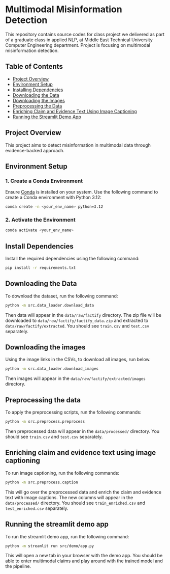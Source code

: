 # Multimodal Misinformation Detection

This repository contains source codes for class project we delivered as part of a graduate class in applied NLP, at Middle East Technical University Computer Engineering department. Project is focusing on multimodal misinformation detection.

## Table of Contents
- [Project Overview](#project-overview)
- [Environment Setup](#environment-setup)
- [Installing Dependencies](#installing-dependencies)
- [Downloading the Data](#downloading-the-data)
- [Downloading the Images](#downloading-the-images)
- [Preprocessing the Data](#preprocessing-the-data)
- [Enriching Claim and Evidence Text Using Image Captioning](#enriching-claim-and-evidence-text-using-image-captioning)
- [Running the Streamlit Demo App](#running-the-streamlit-demo-app)

## Project Overview

This project aims to detect misinformation in multimodal data through evidence-backed approach.

## Environment Setup

### 1. Create a Conda Environment
Ensure [Conda](https://docs.conda.io/projects/conda/en/latest/user-guide/install/) is installed on your system. Use the following command to create a Conda environment with Python 3.12:

```bash
conda create -n <your_env_name> python=3.12
```

### 2. Activate the Environment
```bash
conda activate <your_env_name>
```

## Install Dependencies
Install the required dependencies using the following command:

```bash 
pip install -r requirements.txt
```

## Downloading the Data
To download the dataset, run the following command:

```bash
python -m src.data_loader.download_data
```

Then data will appear in the `data/raw/factify` directory. 
The zip file will be downloaded to `data/raw/factify/factify_data.zip` and 
extracted to `data/raw/factify/extracted`. You should see `train.csv` and `test.csv` separately.

## Downloading the images
Using the image links in the CSVs, to download all images, run below.

```bash
python -m src.data_loader.download_images
```

Then images will appear in the `data/raw/factify/extracted/images` directory.

## Preprocessing the data
To apply the preprocessing scripts, run the following commands:

```bash
python -m src.preprocess.preprocess
```

Then preprocessed data will appear in the `data/processed/` directory. 
You should see `train.csv` and `test.csv` separately.

## Enriching claim and evidence text using image captioning
To run image captioning, run the following commands:

```bash
python -m src.preprocess.caption
```

This will go over the preprocessed data and enrich the claim and evidence text with image captions. 
The new columns will appear in the `data/processed/` directory. 
You should see `train_enriched.csv` and `test_enriched.csv` separately.

## Running the streamlit demo app
To run the streamlit demo app, run the following command:

```bash
python -m streamlit run src/demo/app.py
```

This will open a new tab in your browser with the demo app. 
You should be able to enter multimodal claims and play around with the trained model and the pipeline.